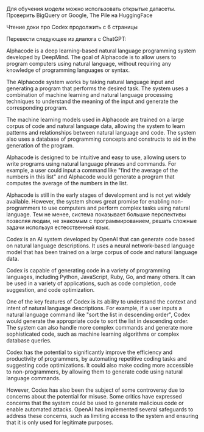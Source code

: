 Для обучения модели можно использовать открытые датасеты.
Проверить BigQuery от Google, The Pile на HuggingFace

Чтение доки про Codex продолжить с 6 страницы

Перевести следующее из диалога с ChatGPT:

Alphacode is a deep learning-based natural language programming system developed by DeepMind. The goal of Alphacode is to allow users to program computers using natural language, without requiring any knowledge of programming languages or syntax.

The Alphacode system works by taking natural language input and generating a program that performs the desired task. The system uses a combination of machine learning and natural language processing techniques to understand the meaning of the input and generate the corresponding program.

The machine learning models used in Alphacode are trained on a large corpus of code and natural language data, allowing the system to learn patterns and relationships between natural language and code. The system also uses a database of programming concepts and constructs to aid in the generation of the program.

Alphacode is designed to be intuitive and easy to use, allowing users to write programs using natural language phrases and commands. For example, a user could input a command like "find the average of the numbers in this list" and Alphacode would generate a program that computes the average of the numbers in the list.

Alphacode is still in the early stages of development and is not yet widely available. However, the system shows great promise for enabling non-programmers to use computers and perform complex tasks using natural language. 
Тем не менее, система показывает большие перспективы позволяя людам, не знакомым с программированием, решать сложные задачи используя естесственный язык.



Codex is an AI system developed by OpenAI that can generate code based on natural language descriptions. It uses a neural network-based language model that has been trained on a large corpus of code and natural language data.

Codex is capable of generating code in a variety of programming languages, including Python, JavaScript, Ruby, Go, and many others. It can be used in a variety of applications, such as code completion, code suggestion, and code optimization.

One of the key features of Codex is its ability to understand the context and intent of natural language descriptions. For example, if a user inputs a natural language command like "sort the list in descending order", Codex would generate the appropriate code to sort the list in descending order. The system can also handle more complex commands and generate more sophisticated code, such as machine learning algorithms or complex database queries.

Codex has the potential to significantly improve the efficiency and productivity of programmers, by automating repetitive coding tasks and suggesting code optimizations. It could also make coding more accessible to non-programmers, by allowing them to generate code using natural language commands.

However, Codex has also been the subject of some controversy due to concerns about the potential for misuse. Some critics have expressed concerns that the system could be used to generate malicious code or enable automated attacks. OpenAI has implemented several safeguards to address these concerns, such as limiting access to the system and ensuring that it is only used for legitimate purposes.